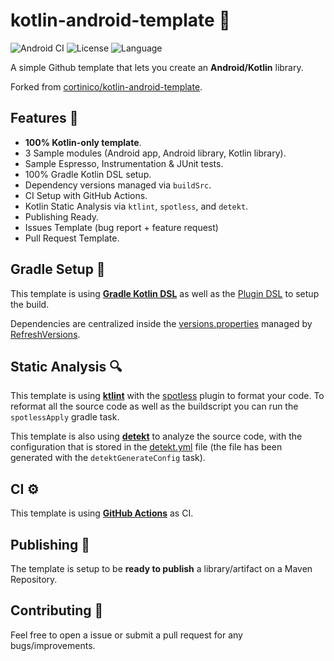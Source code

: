# kotlin-android-template 🤖

![Android CI](https://github.com/lcdsmao/kotlin-android-template/workflows/Android%20CI/badge.svg)  ![License](https://img.shields.io/github/license/cortinico/kotlin-android-template.svg) ![Language](https://img.shields.io/github/languages/top/cortinico/kotlin-android-template?color=blue&logo=kotlin)

A simple Github template that lets you create an **Android/Kotlin** library.

Forked from [cortinico/kotlin-android-template](https://github.com/cortinico/kotlin-android-template).

## Features 🎨

- **100% Kotlin-only template**.
- 3 Sample modules (Android app, Android library, Kotlin library).
- Sample Espresso, Instrumentation & JUnit tests.
- 100% Gradle Kotlin DSL setup.
- Dependency versions managed via `buildSrc`.
- CI Setup with GitHub Actions.
- Kotlin Static Analysis via `ktlint`, `spotless`, and `detekt`.
- Publishing Ready.
- Issues Template (bug report + feature request)
- Pull Request Template.

## Gradle Setup 🐘

This template is using [**Gradle Kotlin DSL**](https://docs.gradle.org/current/userguide/kotlin_dsl.html) as well as the [Plugin DSL](https://docs.gradle.org/current/userguide/plugins.html#sec:plugins_block) to setup the build.

Dependencies are centralized inside the [versions.properties](bersions.properties) managed by [RefreshVersions](https://github.com/jmfayard/refreshVersions).

## Static Analysis 🔍

This template is using [**ktlint**](https://github.com/pinterest/ktlint) with the [spotless](https://github.com/diffplug/spotless) plugin to format your code. To reformat all the source code as well as the buildscript you can run the `spotlessApply` gradle task.

This template is also using [**detekt**](https://github.com/arturbosch/detekt) to analyze the source code, with the configuration that is stored in the [detekt.yml](config/detekt/detekt.yml) file (the file has been generated with the `detektGenerateConfig` task).

## CI ⚙️

This template is using [**GitHub Actions**](https://github.com/lcdsmao/kotlin-android-template/actions) as CI.

## Publishing 🚀

The template is setup to be **ready to publish** a library/artifact on a Maven Repository.

## Contributing 🤝

Feel free to open a issue or submit a pull request for any bugs/improvements.
